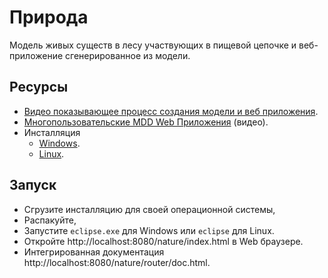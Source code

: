 # Природа

Модель живых существ в лесу участвующих в пищевой цепочке и веб-приложение сгенерированное 
из модели.

## Ресурсы

* [Видео показывающее процесс создания модели и веб приложения](https://youtu.be/nYIscAuDoCI). 
* [Многопользовательские MDD Web Приложения](https://youtu.be/todo) (видео).
* Инсталляция
    * [Windows](http://www.nasdanika.org/products/nature/products/org.nasdanika.nature.product-win32.win32.x86_64.zip).
    * [Linux](http://www.nasdanika.org/products/nature/products/org.nasdanika.nature.product-linux.gtk.x86_64.zip).
    
## Запуск

* Сгрузите инсталляцию для своей операционной системы, 
* Распакуйте, 
* Запустите ``eclipse.exe`` для Windows или ``eclipse`` для Linux.
* Откройте http://localhost:8080/nature/index.html в Web браузере.      
* Интегрированная документация http://localhost:8080/nature/router/doc.html.      
